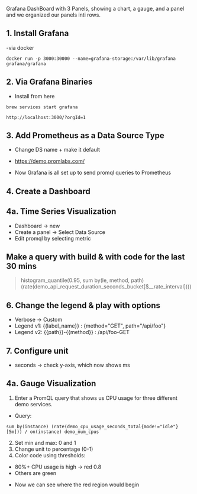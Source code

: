 Grafana DashBoard with 3 Panels, showing a chart, a gauge, and a panel and we organized our panels inti rows.

## 1. Install Grafana

-via docker

```
docker run -p 3000:30000 --name=grafana-storage:/var/lib/grafana grafana/grafana
```

## 2. Via Grafana Binaries

- Install from here

```
brew services start grafana
```

```
http://localhost:3000/?orgId=1
```

## 3. Add Prometheus as a Data Source Type

- Change DS name + make it default

- https://demo.promlabs.com/

- Now Grafana is all set up to send promql queries to Prometheus

## 4. Create a Dashboard

## 4a. Time Series Visualization

- Dashboard -> new
- Create a panel -> Select Data Source
- Edit promql by selecting metric

## Make a query with build & with code for the last 30 mins

> histogram_quantile(0.95, sum by(le, method, path) (rate(demo_api_request_duration_seconds_bucket[$__rate_interval])))

## 6. Change the legend & play with options

- Verbose -> Custom
- Legend v1: {{label_name}} : {method="GET", path="/api/foo"}
- Legend v2: {{path}}-{{method}} : /api/foo-GET

## 7. Configure unit

- seconds -> check y-axis, which now shows ms

## 4a. Gauge Visualization

1. Enter a PromQL query that shows us CPU usage for three different demo services.

- Query:

```
sum by(instance) (rate(demo_cpu_usage_seconds_total{mode!="idle"}[5m])) / on(instance) demo_num_cpus
```

2. Set min and max: 0 and 1
3. Change unit to percentage (0-1)
4. Color code using thresholds:

- 80%+ CPU usage is high -> red 0.8
- Others are green

* Now we can see where the red region would begin
